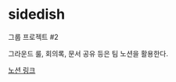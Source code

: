 # sidedish

그룹 프로젝트 #2

그라운드 룰, 회의록, 문서 공유 등은 팀 노션을 활용한다.

[노션 링크](https://meenzino.notion.site/dc3d4f9f56a648e79f3615fdf1b745ad)
